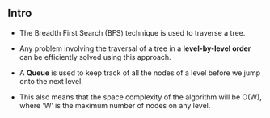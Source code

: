 ## Intro
- The Breadth First Search (BFS) technique is used to traverse a tree.

- Any problem involving the traversal of a tree in a **level-by-level order** can be efficiently solved using this approach. 
- A **Queue** is used to keep track of all the nodes of a level before we jump onto the next level. 
- This also means that the space complexity of the algorithm will be O(W), where ‘W’ is the maximum number of nodes on any level.